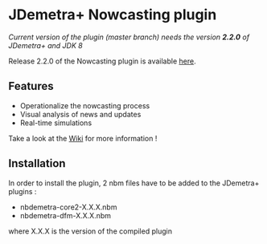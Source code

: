 # JDemetra+ Nowcasting plugin

_Current version of the plugin (master branch) needs the version **2.2.0** of JDemetra+ and JDK 8_

Release 2.2.0 of the Nowcasting plugin is available [here](https://github.com/nbbrd/jdemetra-nowcasting/releases/tag/v2.2.0).

## Features
- Operationalize the nowcasting process
- Visual analysis of news and updates
- Real-time simulations

Take a look at the [Wiki](https://github.com/nbbrd/jdemetra-nowcasting/wiki) for more information !

## Installation
In order to install the plugin, 2 nbm files have to be added to the JDemetra+ plugins :

- nbdemetra-core2-X.X.X.nbm
- nbdemetra-dfm-X.X.X.nbm

where X.X.X is the version of the compiled plugin
